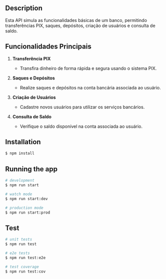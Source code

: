 
## Description

Esta API simula as funcionalidades básicas de um banco, permitindo transferências PIX, saques, depósitos, criação de usuários e consulta de saldo.

## Funcionalidades Principais

1. **Transferência PIX**
   - Transfira dinheiro de forma rápida e segura usando o sistema PIX.

2. **Saques e Depósitos**
   - Realize saques e depósitos na conta bancária associada ao usuário.

3. **Criação de Usuários**
   - Cadastre novos usuários para utilizar os serviços bancários.

4. **Consulta de Saldo**
   - Verifique o saldo disponível na conta associada ao usuário.
  
  
## Installation

```bash
$ npm install
```

## Running the app

```bash
# development
$ npm run start

# watch mode
$ npm run start:dev

# production mode
$ npm run start:prod
```

## Test

```bash
# unit tests
$ npm run test

# e2e tests
$ npm run test:e2e

# test coverage
$ npm run test:cov
```

